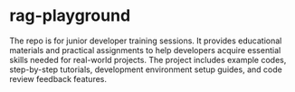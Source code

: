 # rag-playground

The repo is for junior developer training sessions. It provides educational materials and practical assignments to help developers acquire essential skills needed for real-world projects. 
The project includes example codes, step-by-step tutorials, development environment setup guides, and code review feedback features.
